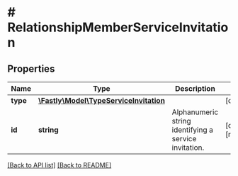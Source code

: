 # # RelationshipMemberServiceInvitation

## Properties

Name | Type | Description | Notes
------------ | ------------- | ------------- | -------------
**type** | [**\Fastly\Model\TypeServiceInvitation**](TypeServiceInvitation.md) |  | [optional] 
**id** | **string** | Alphanumeric string identifying a service invitation. | [optional] [readonly] 


[[Back to API list]](../../README.md#endpoints) [[Back to README]](../../README.md)
